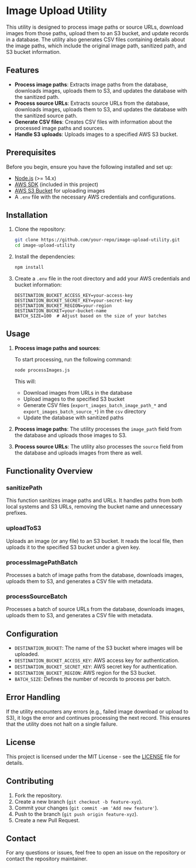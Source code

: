 # Image Upload Utility

This utility is designed to process image paths or source URLs, download images from those paths, upload them to an S3 bucket, and update records in a database. The utility also generates CSV files containing details about the image paths, which include the original image path, sanitized path, and S3 bucket information.

## Features

- **Process image paths**: Extracts image paths from the database, downloads images, uploads them to S3, and updates the database with the sanitized path.
- **Process source URLs**: Extracts source URLs from the database, downloads images, uploads them to S3, and updates the database with the sanitized source path.
- **Generate CSV files**: Creates CSV files with information about the processed image paths and sources.
- **Handle S3 uploads**: Uploads images to a specified AWS S3 bucket.

## Prerequisites

Before you begin, ensure you have the following installed and set up:

- [Node.js](https://nodejs.org/) (>= 14.x)
- [AWS SDK](https://aws.amazon.com/sdk-for-javascript/) (included in this project)
- [AWS S3 Bucket](https://aws.amazon.com/s3/) for uploading images
- A `.env` file with the necessary AWS credentials and configurations.

## Installation

1. Clone the repository:

    ```bash
    git clone https://github.com/your-repo/image-upload-utility.git
    cd image-upload-utility
    ```

2. Install the dependencies:

    ```bash
    npm install
    ```

3. Create a `.env` file in the root directory and add your AWS credentials and bucket information:

    ```env
    DESTINATION_BUCKET_ACCESS_KEY=your-access-key
    DESTINATION_BUCKET_SECRET_KEY=your-secret-key
    DESTINATION_BUCKET_REGION=your-region
    DESTINATION_BUCKET=your-bucket-name
    BATCH_SIZE=100  # Adjust based on the size of your batches
    ```

## Usage

1. **Process image paths and sources**:

    To start processing, run the following command:

    ```bash
    node processImages.js
    ```

    This will:
    - Download images from URLs in the database
    - Upload images to the specified S3 bucket
    - Generate CSV files (`export_images_batch_image_path_*` and `export_images_batch_source_*`) in the `csv` directory
    - Update the database with sanitized paths

2. **Process image paths**: The utility processes the `image_path` field from the database and uploads those images to S3.

3. **Process source URLs**: The utility also processes the `source` field from the database and uploads images from there as well.

## Functionality Overview

### sanitizePath

This function sanitizes image paths and URLs. It handles paths from both local systems and S3 URLs, removing the bucket name and unnecessary prefixes.

### uploadToS3

Uploads an image (or any file) to an S3 bucket. It reads the local file, then uploads it to the specified S3 bucket under a given key.

### processImagePathBatch

Processes a batch of image paths from the database, downloads images, uploads them to S3, and generates a CSV file with metadata.

### processSourceBatch

Processes a batch of source URLs from the database, downloads images, uploads them to S3, and generates a CSV file with metadata.

## Configuration

- `DESTINATION_BUCKET`: The name of the S3 bucket where images will be uploaded.
- `DESTINATION_BUCKET_ACCESS_KEY`: AWS access key for authentication.
- `DESTINATION_BUCKET_SECRET_KEY`: AWS secret key for authentication.
- `DESTINATION_BUCKET_REGION`: AWS region for the S3 bucket.
- `BATCH_SIZE`: Defines the number of records to process per batch.

## Error Handling

If the utility encounters any errors (e.g., failed image download or upload to S3), it logs the error and continues processing the next record. This ensures that the utility does not halt on a single failure.

## License

This project is licensed under the MIT License - see the [LICENSE](LICENSE) file for details.

## Contributing

1. Fork the repository.
2. Create a new branch (`git checkout -b feature-xyz`).
3. Commit your changes (`git commit -am 'Add new feature'`).
4. Push to the branch (`git push origin feature-xyz`).
5. Create a new Pull Request.

## Contact

For any questions or issues, feel free to open an issue on the repository or contact the repository maintainer.

